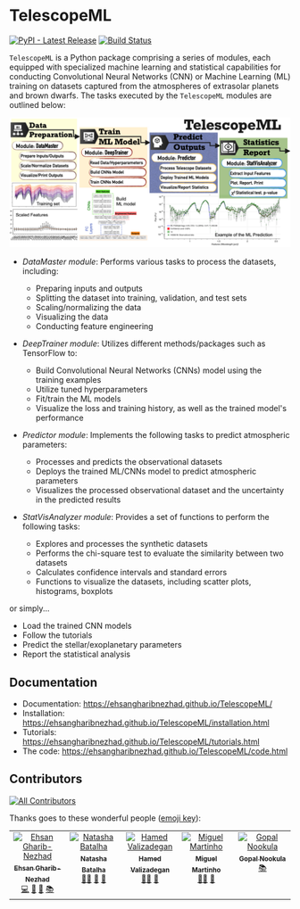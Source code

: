 # TelescopeML

[![PyPI - Latest Release](https://img.shields.io/pypi/v/TelescopeML.svg?logo=pypi&logoColor=white&label=PyPI)](https://pypi.python.org/pypi/TelescopeML)
[![Build Status](https://app.travis-ci.com/EhsanGharibNezhad/TelescopeML.svg?branch=main)](https://app.travis-ci.com/EhsanGharibNezhad/TelescopeML)

``TelescopeML`` is a Python package comprising a series of modules, each equipped with specialized machine learning and
statistical capabilities for conducting Convolutional Neural Networks (CNN) or Machine Learning (ML) training on
datasets captured from the atmospheres of extrasolar planets and brown dwarfs. The tasks executed by the ``TelescopeML``
modules are outlined below:


![](docs/figures/TelescopeML_modules.png)

- *DataMaster module*: Performs various tasks to process the datasets, including:

    - Preparing inputs and outputs
    - Splitting the dataset into training, validation, and test sets
    - Scaling/normalizing the data
    - Visualizing the data
    - Conducting feature engineering

- *DeepTrainer module*: Utilizes different methods/packages such as TensorFlow to:

  - Build Convolutional Neural Networks (CNNs) model using the training examples
  - Utilize tuned hyperparameters
  - Fit/train the ML models
  - Visualize the loss and training history, as well as the trained model's performance

- *Predictor module*: Implements the following tasks to predict atmospheric parameters:

  - Processes and predicts the observational datasets
  - Deploys the trained ML/CNNs model to predict atmospheric parameters
  - Visualizes the processed observational dataset and the uncertainty in the predicted results

- *StatVisAnalyzer module*: Provides a set of functions to perform the following tasks:

  - Explores and processes the synthetic datasets
  - Performs the chi-square test to evaluate the similarity between two datasets
  - Calculates confidence intervals and standard errors
  - Functions to visualize the datasets, including scatter plots, histograms, boxplots


or simply...

 - Load the trained CNN models
 - Follow the tutorials
 - Predict the stellar/exoplanetary parameters
 - Report the statistical analysis



## Documentation

- Documentation: https://ehsangharibnezhad.github.io/TelescopeML/
- Installation: https://ehsangharibnezhad.github.io/TelescopeML/installation.html
- Tutorials: https://ehsangharibnezhad.github.io/TelescopeML/tutorials.html
- The code: https://ehsangharibnezhad.github.io/TelescopeML/code.html


## Contributors

<!-- ALL-CONTRIBUTORS-BADGE:START - Do not remove or modify this section -->
[![All Contributors](https://img.shields.io/badge/all_contributors-5-orange.svg?style=flat-square)](#contributors-)
<!-- ALL-CONTRIBUTORS-BADGE:END -->

Thanks goes to these wonderful people ([emoji key](https://allcontributors.org/docs/en/emoji-key)):
<!-- ALL-CONTRIBUTORS-LIST:START - Do not remove or modify this section -->
<!-- prettier-ignore-start -->
<!-- markdownlint-disable -->


<table>
  <tbody>
    <tr>
      <td align="center" valign="top" width="20%">
        <a href="https://github.com/EhsanGharibNezhad">
          <img src="https://avatars.githubusercontent.com/u/22139918?v=4?s=100" width="100px;" alt="Ehsan Gharib-Nezhad"/><br />
          <sub><b>Ehsan Gharib-Nezhad</b></sub>
        </a><br/>
        <a href="https://github.com/EhsanGharibNezhad/TelescopeML/commits?author=EhsanGharibNezhad" title="Code">💻</a> 
        <a href="#ideas" title="Ideas, Leading ">🤔</a>
        <a href="https://pypi.org/project/TelescopeML/" title="Maintenance">🚧</a>
        <a href="https://ehsangharibnezhad.github.io/TelescopeML/tutorials.html" title="tutorial">📚</a>
      </td>
      <td align="center" valign="top" width="20%">
        <a href="http://natashabatalha.github.io">
          <img src="https://avatars.githubusercontent.com/u/6554465?v=4?s=100" width="100px;" alt="Natasha Batalha"/><br />
          <sub><b>Natasha Batalha</b></sub>
        </a><br/>
        <a href="#mentoring-astro" title="mentoring">🧑‍🏫</a> 
        <a href="https://github.com/EhsanGharibNezhad/TelescopeML/commits?author=natashabatalha" title="bug">🐛</a>
        <a href="#ideas" title="Ideas & Feedback">🤔</a>
      </td>
      <td align="center" valign="top" width="20%">
        <a href="https://github.com/hvalizad">
          <img src="https://avatars.githubusercontent.com/u/52180694?v=4?s=100" width="100px;" alt="Hamed Valizadegan"/><br />
          <sub><b>Hamed Valizadegan</b></sub>
        </a><br/>
        <a href="#mentoring-ML" title="mentoring">🧑‍🏫</a> 
        <a href="#ideas" title="Ideas & Feedback">🤔</a>
      </td>
      <td align="center" valign="top" width="20%">
        <a href="https://github.com/migmartinho">
          <img src="https://avatars.githubusercontent.com/u/47117139?v=4?s=100" width="100px;" alt="Miguel Martinho"/><br />
          <sub><b>Miguel Martinho</b></sub>
        </a><br/>
        <a href="" title="mentoring-CNNTuning-BOHB" title="Mentoring">🧑‍🏫</a>
        <a href="#ideas" title="Ideas & Feedback">🤔</a>
      </td>
      <td align="center" valign="top" width="20%">
        <a href="https://github.com/letgotopal">
          <img src="https://avatars.githubusercontent.com/u/89670109?v=4?s=100" width="100px;" alt="Gopal Nookula"/><br />
          <sub><b>Gopal Nookula</b></sub>
        </a><br/>
        <a href="https://ehsangharibnezhad.github.io/TelescopeML/tutorials.html" title="tutorial">📚</a>
      </td>
    </tr>
  </tbody>
</table>



<!-- ALL-CONTRIBUTORS-LIST:END -->